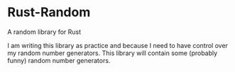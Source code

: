 # Rust-Random
A random library for Rust

I am writing this library as practice and because I need to have control over my random number generators. This library will contain
some (probably funny) random number generators.
